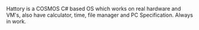 Hattory is a COSMOS C# based OS which works on real hardware and VM's, also have calculator, time, file manager and PC Specification.
Always in work.
